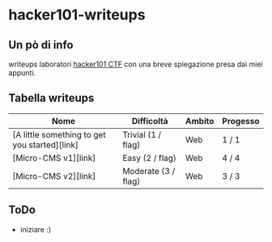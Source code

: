 # hacker101-writeups

## Un pò di info
writeups laboratori [hacker101 CTF](https://ctf.hacker101.com/) con una breve spiegazione presa dai miei appunti.

## Tabella writeups

| Nome                                           | Difficoltà                                        | Ambito       | Progesso |
| ---------------------------------------------- | ------------------------------------------------- | ------------ | -------- |
| [A little something to get you started][link]  | Trivial (1 / flag)                                | Web          | 1 / 1    |
| [Micro-CMS v1][link]                           | Easy (2 / flag)                                   | Web          | 4 / 4    |
| [Micro-CMS v2][link]                           | Moderate (3 / flag)                               | Web          | 3 / 3    |

## ToDo
+ iniziare  :)

